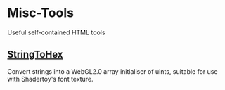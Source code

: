 # Misc-Tools
Useful self-contained HTML tools

## [StringToHex](http://TekF.github.io/Misc-Tools/StringToUints.html)
Convert strings into a WebGL2.0 array initialiser of uints, suitable for use with Shadertoy's font texture.
